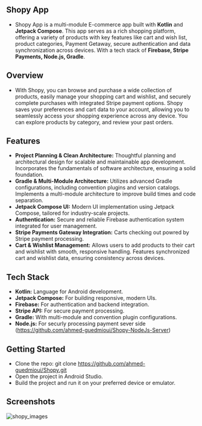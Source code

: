 ##  **Shopy App** ##
- Shopy App is a multi-module E-commerce app built with **Kotlin** and **Jetpack Compose**. This app serves as a rich shopping platform, offering a variety of products with key features like cart and wish list, product categories, Payment Getaway, secure authentication and data synchronization across devices. With a tech stack of **Firebase, Stripe Payments, Node.js, Gradle**.


## Overview
- With Shopy, you can browse and purchase a wide collection of products, easily manage your shopping cart and wishlist, and securely complete purchases with integrated Stripe payment options. Shopy saves your preferences and cart data to your account, allowing you to seamlessly access your shopping experience across any device. You can explore products by category, and review your past orders.


## Features
- **Project Planning & Clean Architecture:**
Thoughtful planning and architectural design for scalable and maintainable app development.
Incorporates the fundamentals of software architecture, ensuring a solid foundation.
- **Gradle & Multi-Module Architecture:**
Utilizes advanced Gradle configurations, including convention plugins and version catalogs.
Implements a multi-module architecture to improve build times and code separation.
- **Jetpack Compose UI:**
Modern UI implementation using Jetpack Compose, tailored for industry-scale projects.
- **Authentication:**
Secure and reliable Firebase authentication system integrated for user management.
- **Stripe Payments Gateway Integration:**
Carts checking out powred by Stripe payment processing.
- **Cart & Wishlist Management:**
Allows users to add products to their cart and wishlist with smooth, responsive handling.
Features synchronized cart and wishlist data, ensuring consistency across devices.

## Tech Stack

- **Kotlin:** Language for Android development.
- **Jetpack Compose:** For building responsive, modern UIs.
- **Firebase:** For authentication and backend integration.
- **Stripe API:** For secure payment processing.
- **Gradle:** With multi-module and convention plugin configurations.
- **Node.js:** For securly processing payment sever side (https://github.com/ahmed-guedmioui/Shopy-NodeJs-Server)

## Getting Started
- Clone the repo:
git clone https://github.com/ahmed-guedmioui/Shopy.git
- Open the project in Android Studio.
- Build the project and run it on your preferred device or emulator.


## Screenshots
![shopy_images](https://github.com/user-attachments/assets/c75686f9-6c45-4873-b0a6-5fd4b30e8242)















